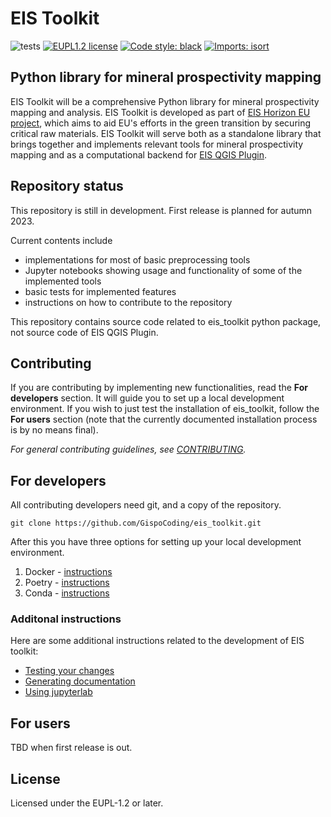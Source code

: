 # EIS Toolkit

![tests](https://github.com/GispoCoding/eis_toolkit/workflows/Tests/badge.svg)
[![EUPL1.2 license](https://img.shields.io/badge/License-EUPL1.2-blue.svg)](http://perso.crans.org/besson/LICENSE.html)
[![Code style: black](https://img.shields.io/badge/code%20style-black-000000.svg)](https://github.com/psf/black)
[![Imports: isort](https://img.shields.io/badge/%20imports-isort-%231674b1?style=flat&labelColor=ef8336)](https://pycqa.github.io/isort/)

## Python library for mineral prospectivity mapping
EIS Toolkit will be a comprehensive Python library for mineral prospectivity mapping and analysis. EIS Toolkit is developed as part of [EIS Horizon EU project](https://eis-he.eu/), which aims to aid EU's efforts in the green transition by securing critical raw materials. EIS Toolkit will serve both as a standalone library that brings together and implements relevant tools for mineral prospectivity mapping and as a computational backend for [EIS QGIS Plugin](https://github.com/GispoCoding/eis_qgis_plugin).


## Repository status
This repository is still in development. First release is planned for autumn 2023.

Current contents include
- implementations for most of basic preprocessing tools
- Jupyter notebooks showing usage and functionality of some of the implemented tools
- basic tests for implemented features
- instructions on how to contribute to the repository

This repository contains source code related to eis_toolkit python package, not source code of EIS QGIS Plugin.


## Contributing

If you are contributing by implementing new functionalities, read the **For developers** section. It will guide you to set up a local development environment. If you wish to just test the installation of eis_toolkit, follow the **For users** section (note that the currently documented installation process is by no means final).

*For general contributing guidelines, see [CONTRIBUTING](./CONTRIBUTING.md).*

## For developers

All contributing developers need git, and a copy of the repository.

```console
git clone https://github.com/GispoCoding/eis_toolkit.git
```

After this you have three options for setting up your local development environment.
1. Docker - [instructions](./instructions/dev_setup_with_docker.md)
2. Poetry - [instructions](./instructions/dev_setup_without_docker.md)
3. Conda - [instructions](./instructions/dev_setup_without_docker_with_conda.md)


### Additonal instructions

Here are some additional instructions related to the development of EIS toolkit:
- [Testing your changes](./instructions/testing.md)
- [Generating documentation](./instructions/generating_documentation.md)
- [Using jupyterlab](./instructions/using_jupyterlab.md)

## For users
TBD when first release is out.

## License

Licensed under the EUPL-1.2 or later.
